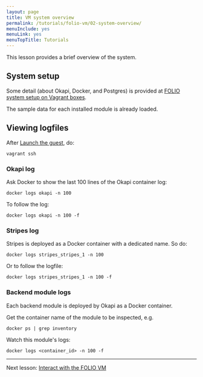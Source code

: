 ```yaml
---
layout: page
title: VM system overview
permalink: /tutorials/folio-vm/02-system-overview/
menuInclude: yes
menuLink: yes
menuTopTitle: Tutorials
---
```


This lesson provides a brief overview of the system.

## System setup

Some detail (about Okapi, Docker, and Postgres) is provided at [FOLIO system setup on Vagrant boxes](https://github.com/folio-org/folio-ansible/blob/master/doc/index.md#folio-system-setup-on-vagrant-boxes).

The sample data for each installed module is already loaded.

## Viewing logfiles

After [Launch the guest](../01-create-workspace#launch-the-guest), do:

```
vagrant ssh
```

### Okapi log

Ask Docker to show the last 100 lines of the Okapi container log:

```
docker logs okapi -n 100
```

To follow the log:

```
docker logs okapi -n 100 -f
```

### Stripes log

Stripes is deployed as a Docker container with a dedicated name. So do:

```
docker logs stripes_stripes_1 -n 100
```

Or to follow the logfile:

```
docker logs stripes_stripes_1 -n 100 -f
```

### Backend module logs

Each backend module is deployed by Okapi as a Docker container.

Get the container name of the module to be inspected, e.g.

```
docker ps | grep inventory
```

Watch this module's logs:

```
docker logs <container_id> -n 100 -f
```

---
Next lesson: [Interact with the FOLIO VM](../03-interact/)


